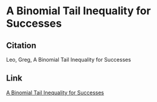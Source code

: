 

# A Binomial Tail Inequality for Successes

## Citation 

Leo, Greg, A Binomial Tail Inequality for Successes

## Link 

[A Binomial Tail Inequality for Successes](../files/Papers/WP_A-Binomial-Tail-Inequality.pdf)


